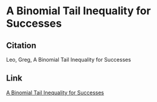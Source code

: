 

# A Binomial Tail Inequality for Successes

## Citation 

Leo, Greg, A Binomial Tail Inequality for Successes

## Link 

[A Binomial Tail Inequality for Successes](../files/Papers/WP_A-Binomial-Tail-Inequality.pdf)


